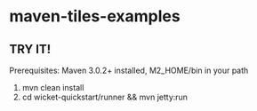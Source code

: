 maven-tiles-examples
====================

## TRY IT!

Prerequisites: Maven 3.0.2+ installed, M2_HOME/bin in your path

1. mvn clean install
2. cd wicket-quickstart/runner && mvn jetty:run
